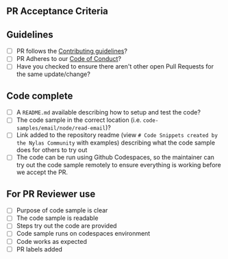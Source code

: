 ## PR Acceptance Criteria

## Guidelines
* [ ] PR follows the [Contributing guidelines](https://github.com/nylas-samples/nylas-hacktoberfest-2022/blob/main/CONTRIBUTION.md)?
* [ ] PR Adheres to our [Code of Conduct](https://github.com/nylas-samples/nylas-hacktoberfest-2022/blob/main/CODE_OF_CONDUCT.md)?
* [ ] Have you checked to ensure there aren't other open Pull Requests for the same update/change?

## Code complete
* [ ] A `README.md` available describing how to setup and test the code?
* [ ] The code sample in the correct location (i.e. `code-samples/email/node/read-email`)?
* [ ] Link added to the repository readme (view `# Code Snippets created by the Nylas Community` with examples) describing what the code sample does for others to try out
* [ ] The code can be run using Github Codespaces, so the maintainer can try out the code sample remotely to ensure everything is working before we accept the PR.

## For PR Reviewer use
* [ ] Purpose of code sample is clear
* [ ] The code sample is readable
* [ ] Steps try out the code are provided
* [ ] Code sample runs on codespaces environment
* [ ] Code works as expected
* [ ] PR labels added

